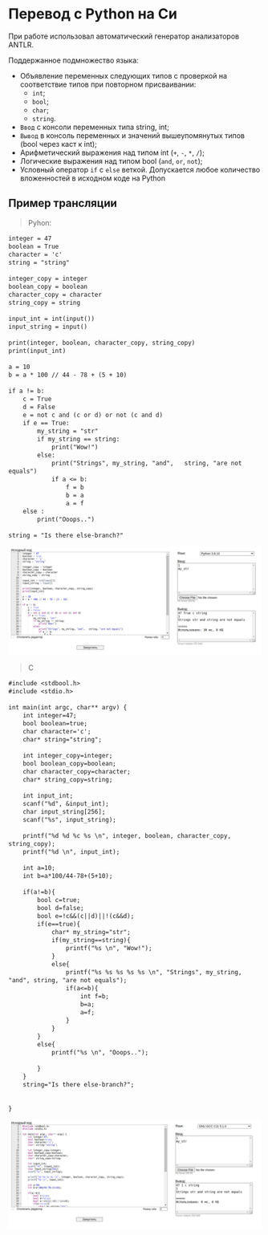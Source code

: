 # Перевод с Python на Си

При работе использовал автоматический генератор анализаторов ANTLR.

Поддержанное подмножество языка:
* Объявление переменных следующих типов с проверкой на соответствие типов при повторном присваивании:
  * `int`;
  * `bool`;
  * `char`;
  * `string`.
* `Ввод` с консоли переменных типа string, int;
* `Вывод` в консоль переменных и значений вышеупомянутых типов (bool через каст к int);
* Арифметический выражения над типом int (`+`, `-`, `*`, `/`);
* Логические выражения над типом bool (`and`, `or`, `not`);
* Условный оператор `if` с `else` веткой. Допускается любое количество вложенностей в исходном коде на Python

## Пример трансляции
> Pyhon:
```
integer = 47
boolean = True
character = 'c'
string = "string"

integer_copy = integer
boolean_copy = boolean
character_copy = character
string_copy = string

input_int = int(input())
input_string = input()

print(integer, boolean, character_copy, string_copy)
print(input_int)

a = 10
b = a * 100 // 44 - 78 + (5 + 10)

if a != b:
    c = True
    d = False
    e = not c and (c or d) or not (c and d)
    if e == True:
        my_string = "str"
        if my_string == string:
            print("Wow!")
        else:
            print("Strings", my_string, "and",   string, "are not equals")
            if a <= b:
                f = b
                b = a
                a = f 
    else :
        print("Ooops..")

string = "Is there else-branch?"

```
![](/lab3/python.png)

> C
```
#include <stdbool.h>
#include <stdio.h>

int main(int argc, char** argv) {
    int integer=47;
    bool boolean=true;
    char character='c';
    char* string="string";

    int integer_copy=integer;
    bool boolean_copy=boolean;
    char character_copy=character;
    char* string_copy=string;

    int input_int;
    scanf("%d", &input_int);
    char input_string[256];
    scanf("%s", input_string);

    printf("%d %d %c %s \n", integer, boolean, character_copy, string_copy);
    printf("%d \n", input_int);

    int a=10;
    int b=a*100/44-78+(5+10);

    if(a!=b){
        bool c=true;
        bool d=false;
        bool e=!c&&(c||d)||!(c&&d);
        if(e==true){
            char* my_string="str";
            if(my_string==string){
                printf("%s \n", "Wow!");
            }
            else{
                printf("%s %s %s %s %s \n", "Strings", my_string, "and", string, "are not equals");
                if(a<=b){
                    int f=b;
                    b=a;
                    a=f;
                }
            }
        }
        else{
            printf("%s \n", "Ooops..");

        }
    }
    string="Is there else-branch?";


}
```

![](/lab3/c.png)
